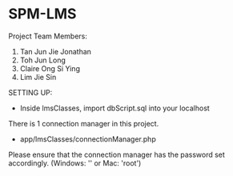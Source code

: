 # SPM-LMS

Project Team Members:
1. Tan Jun Jie Jonathan
2. Toh Jun Long
3. Claire Ong Si Ying
4. Lim Jie Sin

SETTING UP:
- Inside lmsClasses, import dbScript.sql into your localhost

There is 1 connection manager in this project.
- app/lmsClasses/connectionManager.php

Please ensure that the connection manager has the password set accordingly. (Windows: '' or Mac: 'root')
